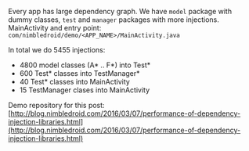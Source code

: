 Every app has large dependency graph. We have `model` package with dummy classes, `test` and `manager` packages with more injections. MainActivity and entry point: `com/nimbledroid/demo/<APP_NAME>/MainActivity.java`

In total we do 5455 injections:

- 4800 model classes (A* .. F*) into Test*
- 600 Test* classes into TestManager*
- 40 Test* classes into MainActivity
- 15 TestManager clases into MainActivity

Demo repository for this post: [http://blog.nimbledroid.com/2016/03/07/performance-of-dependency-injection-libraries.html](http://blog.nimbledroid.com/2016/03/07/performance-of-dependency-injection-libraries.html)
